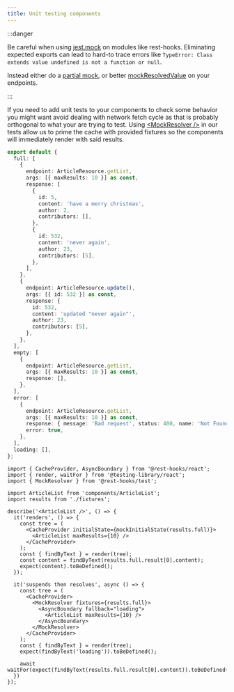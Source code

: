 ```yaml
---
title: Unit testing components
---
```


:::danger

Be careful when using [jest.mock](https://jestjs.io/docs/jest-object#jestmockmodulename-factory-options) on modules like rest-hooks. Eliminating expected
exports can lead to hard-to trace
errors like `TypeError: Class extends value undefined is not a function or null`.

Instead either do a [partial mock](https://jestjs.io/docs/mock-functions#mocking-partials),
or better [mockResolvedValue](https://jestjs.io/docs/mock-functions#mocking-modules) on your
endpoints.

:::

If you need to add unit tests to your components to check some behavior you might want
avoid dealing with network fetch cycle as that is probably orthogonal to what your are
trying to test. Using [<MockResolver /\>](../api/MockResolver) in our tests allow
us to prime the cache with provided fixtures so the components will immediately render
with said results.

```typescript title="__tests__/fixtures.ts"
export default {
  full: [
    {
      endpoint: ArticleResource.getList,
      args: [{ maxResults: 10 }] as const,
      response: [
        {
          id: 5,
          content: 'have a merry christmas',
          author: 2,
          contributors: [],
        },
        {
          id: 532,
          content: 'never again',
          author: 23,
          contributors: [5],
        },
      ],
    },
    {
      endpoint: ArticleResource.update(),
      args: [{ id: 532 }] as const,
      response: {
        id: 532,
        content: 'updated "never again"',
        author: 23,
        contributors: [5],
      },
    },
  ],
  empty: [
    {
      endpoint: ArticleResource.getList,
      args: [{ maxResults: 10 }] as const,
      response: [],
    },
  ],
  error: [
    {
      endpoint: ArticleResource.getList,
      args: [{ maxResults: 10 }] as const,
      response: { message: 'Bad request', status: 400, name: 'Not Found' },
      error: true,
    },
  ],
  loading: [],
};
```

```tsx title="__tests__/ArticleList.tsx"
import { CacheProvider, AsyncBoundary } from '@rest-hooks/react';
import { render, waitFor } from '@testing-library/react';
import { MockResolver } from '@rest-hooks/test';

import ArticleList from 'components/ArticleList';
import results from './fixtures';

describe('<ArticleList />', () => {
  it('renders', () => {
    const tree = (
      <CacheProvider initialState={mockInitialState(results.full)}>
        <ArticleList maxResults={10} />
      </CacheProvider>
    );
    const { findByText } = render(tree);
    const content = findByText(results.full.result[0].content);
    expect(content).toBeDefined();
  });

  it('suspends then resolves', async () => {
    const tree = (
      <CacheProvider>
        <MockResolver fixtures={results.full}>
          <AsyncBoundary fallback="loading">
            <ArticleList maxResults={10} />
          </AsyncBoundary>
        </MockResolver>
      </CacheProvider>
    );
    const { findByText } = render(tree);
    expect(findByText('loading')).toBeDefined();

    await waitFor(expect(findByText(results.full.result[0].content)).toBeDefined());
  })
});
```
